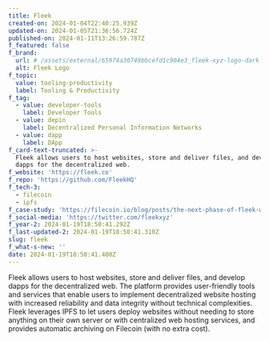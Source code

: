 ```yaml
---
title: Fleek
created-on: 2024-01-04T22:40:25.939Z
updated-on: 2024-01-05T21:36:56.724Z
published-on: 2024-01-11T13:26:59.787Z
f_featured: false
f_brand:
  url: # /assets/external/65974a30749bbcefd1c904e3_fleek-xyz-logo-dark-866fe3a5fd4b25673eebd25c841bfe30.png
  alt: Fleek Logo
f_topic:
  value: tooling-productivity
  label: Tooling & Productivity
f_tag:
  - value: developer-tools
    label: Developer Tools
  - value: depin
    label: Decentralized Personal Information Networks
  - value: dapp
    label: DApp
f_card-text-truncated: >-
  Fleek ​​allows users to host websites, store and deliver files, and develop
  dapps for the decentralized web.
f_website: 'https://fleek.co'
f_repo: 'https://github.com/FleekHQ'
f_tech-3:
  - filecoin
  - ipfs
f_case-study: 'https://filecoin.io/blog/posts/the-next-phase-of-fleek-with-filecoin/'
f_social-media: 'https://twitter.com/fleekxyz'
f_year-2: 2024-01-19T18:50:41.292Z
f_last-updated-2: 2024-01-19T18:50:41.310Z
slug: fleek
f_what-s-new: ''
date: 2024-01-19T18:50:41.400Z
---
```


Fleek ​​allows users to host websites, store and deliver files, and develop dapps for the decentralized web. The platform provides user-friendly tools and services that enable users to implement decentralized website hosting with increased reliability and data integrity without technical complexities. Fleek leverages IPFS to let users deploy websites without needing to store anything on their own server or with centralized web hosting services, and provides automatic archiving on Filecoin (with no extra cost).
